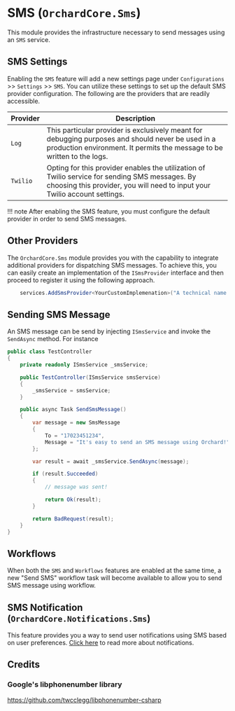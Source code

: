 # SMS (`OrchardCore.Sms`)

This module provides the infrastructure necessary to send messages using an `SMS` service.

## SMS Settings

Enabling the `SMS` feature will add a new settings page under `Configurations` >> `Settings` >> `SMS`. You can utilize these settings to set up the default SMS provider configuration. The following are the providers that are readily accessible.

| Provider | Description |
| --- | --- |
| `Log` | This particular provider is exclusively meant for debugging purposes and should never be used in a production environment. It permits the message to be written to the logs. |
| `Twilio` | Opting for this provider enables the utilization of Twilio service for sending SMS messages. By choosing this provider, you will need to input your Twilio account settings. |

!!! note
    After enabling the SMS feature, you must configure the default provider in order to send SMS messages.

## Other Providers

The `OrchardCore.Sms` module provides you with the capability to integrate additional providers for dispatching SMS messages. To achieve this, you can easily create an implementation of the `ISmsProvider` interface and then proceed to register it using the following approach.

```csharp
    services.AddSmsProvider<YourCustomImplemenation>("A technical name for your implementation")
```
## Sending SMS Message

An SMS message can be send by injecting `ISmsService` and invoke the `SendAsync` method. For instance

```c#
public class TestController
{
    private readonly ISmsService _smsService;

    public TestController(ISmsService smsService)
    {
        _smsService = smsService;
    }

    public async Task SendSmsMessage()
    {
        var message = new SmsMessage
        {
            To = "17023451234",
            Message = "It's easy to send an SMS message using Orchard!",
        };

        var result = await _smsService.SendAsync(message);

        if (result.Succeeded) 
        {
            // message was sent!

            return Ok(result);
        }

        return BadRequest(result);
    }
}
```

## Workflows

When both the `SMS` and `Workflows` features are enabled at the same time, a new "Send SMS" workflow task will become available to allow you to send SMS message using workflow.

## SMS Notification (`OrchardCore.Notifications.Sms`)

This feature provides you a way to send user notifications using SMS based on user preferences. [Click here](../Notifications/README.md) to read more about notifications.

## Credits

### Google's libphonenumber library

<https://github.com/twcclegg/libphonenumber-csharp>
